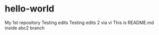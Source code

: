 # hello-world
My 1st repository
Testing edits
Testing edits 2 via vi
This is README.md inside abc2 branch
